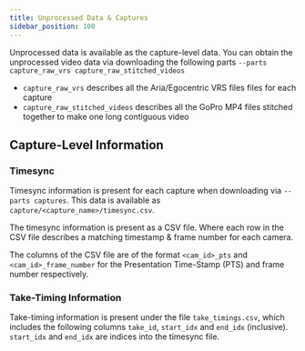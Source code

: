 ```yaml
---
title: Unprocessed Data & Captures
sidebar_position: 100
---
```


Unprocessed data is available as the capture-level data. You can obtain the
unprocessed video data via downloading the following parts `--parts
capture_raw_vrs capture_raw_stitched_videos`

- `capture_raw_vrs` describes all the Aria/Egocentric VRS files files for each
capture
- `capture_raw_stitched_videos` describes all the GoPro MP4 files stitched
  together to make one long contiguous video

## Capture-Level Information

### Timesync
Timesync information is present for each capture when downloading via `--parts captures`. This data is available as `capture/<capture_name>/timesync.csv`.

The timesync information is present as a CSV file. Where each row in the CSV file
describes a matching timestamp & frame number for each camera. 

The columns of the CSV file are of the format `<cam_id>_pts` and
`<cam_id>_frame_number` for the Presentation Time-Stamp (PTS) and frame number
respectively.

### Take-Timing Information

Take-timing information is present under the file `take_timings.csv`, which
includes the following columns `take_id`, `start_idx` and `end_idx` (inclusive).
`start_idx` and `end_idx` are indices into the timesync file.
